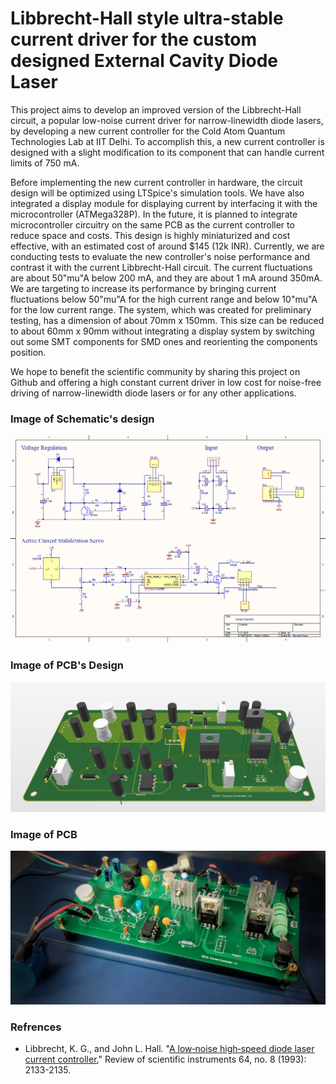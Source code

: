 # Libbrecht-Hall style ultra-stable current driver for the custom designed External Cavity Diode Laser
This project aims to develop an improved version of the Libbrecht-Hall circuit, a popular low-noise current driver for narrow-linewidth diode lasers, by developing a new current controller for the Cold Atom Quantum Technologies Lab at IIT Delhi. To accomplish this, a new current controller is designed with a slight modification to its component that can handle current limits of 750 mA.

Before implementing the new current controller in hardware, the circuit design will be optimized using LTSpice's simulation tools. We have also integrated a display module for displaying current by interfacing it with the microcontroller (ATMega328P). In the future, it is planned to integrate microcontroller circuitry on the same PCB as the current controller to reduce space and costs. This design is highly miniaturized and cost effective, with an estimated cost of around $145 (12k INR). Currently, we are conducting tests to evaluate the new controller's noise performance and contrast it with the current Libbrecht-Hall circuit. The current fluctuations are about 50"mu"A below 200 mA, and they are about 1 mA around 350mA. We are targeting to increase its performance by bringing current fluctuations below 50"mu"A for the high current range and below 10"mu"A for the low current range. The system, which was created for preliminary testing, has a dimension of about 70mm x 150mm. This size can be reduced to about 60mm x 90mm without integrating a display system by switching out some SMT components for SMD ones and reorienting the components position.

We hope to benefit the scientific community by sharing this project on Github and offering a high constant current driver in low cost for noise-free driving of narrow-linewidth diode lasers or for any other applications.

### Image of Schematic's design
![alt text](sch.png)
### Image of PCB's Design
![alt text](pcb2.png)
### Image of PCB
![alt text](pic2.jpeg)

### Refrences
<ul>
  <li> Libbrecht, K. G., and John L. Hall. "<a href="https://aip.scitation.org/doi/citedby/10.1063/1.1143949">A low‐noise high‐speed diode laser current controller.</a>" Review of scientific instruments 64, no. 8 (1993): 2133-2135.</li>
</ul>
